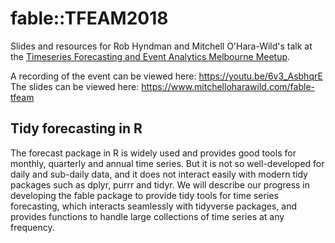 # fable::TFEAM2018

Slides and resources for Rob Hyndman and Mitchell O'Hara-Wild's talk at the [Timeseries Forecasting and Event Analytics Melbourne Meetup](https://www.meetup.com/Timeseries-Forecasting-and-Event-Analytics-Melbourne-Meetup/events/255450499/).

A recording of the event can be viewed here: https://youtu.be/6v3_AsbhqrE
The slides can be viewed here: https://www.mitchelloharawild.com/fable-tfeam

## Tidy forecasting in R
The forecast package in R is widely used and provides good tools for monthly, quarterly and annual time series. But it is not so well-developed for daily and sub-daily data, and it does not interact easily with modern tidy packages such as dplyr, purrr and tidyr. We will describe our progress in developing the fable package to provide tidy tools for time series forecasting, which interacts seamlessly with tidyverse packages, and provides functions to handle large collections of time series at any frequency.
